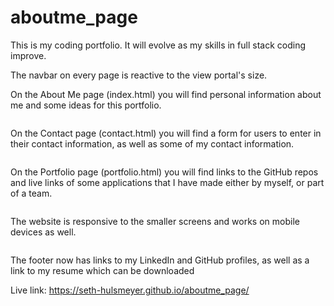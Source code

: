 # aboutme_page

This is my coding portfolio. It will evolve as my skills in full stack coding improve.

The navbar on every page is reactive to the view portal's size.

On the About Me page (index.html) you will find personal information about me and some ideas for this portfolio.

<img scr = "assets/About_Capture.PNG" width = "500">

On the Contact page (contact.html) you will find a form for users to enter in their contact information, as well as some of my contact information.

<img scr = "assets/Contact_capture.PNG" width = "500">

On the Portfolio page (portfolio.html) you will find links to the GitHub repos and live links of some applications that I have made either by myself, or part of a team.

<img scr = "assets/Portfolio_capture.PNG" width = "500">

The website is responsive to the smaller screens and works on mobile devices as well.

<img scr = "assets/Small_capture.PNG" width = "500">

The footer now has links to my LinkedIn and GitHub profiles, as well as a link to my resume which can be downloaded

Live link: https://seth-hulsmeyer.github.io/aboutme_page/
